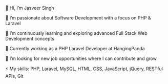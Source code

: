 👋 Hi, I’m Jasveer Singh

👀 I’m passionate about Software Development with a focus on PHP & Laravel

🌱 I’m continuously learning and exploring advanced Full Stack Web Development concepts

💼 Currently working as a PHP Laravel Developer at HangingPanda

💞️ I’m looking for new job opportunities where I can contribute and grow

⚡ My skills: PHP, Laravel, MySQL, HTML, CSS, JavaScript, jQuery, RESTful APIs, Git
